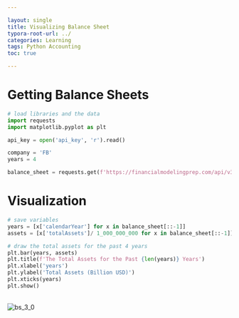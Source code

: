 ```yaml
---

layout: single
title: Visualizing Balance Sheet
typora-root-url: ../
categories: Learning
tags: Python Accounting
toc: true

---
```


# Getting Balance Sheets


```python
# load libraries and the data
import requests
import matplotlib.pyplot as plt

api_key = open('api_key', 'r').read()

company = 'FB'
years = 4

balance_sheet = requests.get(f'https://financialmodelingprep.com/api/v3/balance-sheet-statement/{company}?limit={years}&apikey={api_key}').json()
```

# Visualization


```python
# save variables
years = [x['calendarYear'] for x in balance_sheet[::-1]]
assets = [x['totalAssets']/ 1_000_000_000 for x in balance_sheet[::-1]]

# draw the total assets for the past 4 years
plt.bar(years, assets)
plt.title(f'The Total Assets for the Past {len(years)} Years')
plt.xlabel('years')
plt.ylabel('Total Assets (Billion USD)')
plt.xticks(years)
plt.show()
```


​    
![bs_3_0](/Users/min/noodlemin.github.io/assets/images/2024-02-21-vis_bs/bs_3_0.png)
